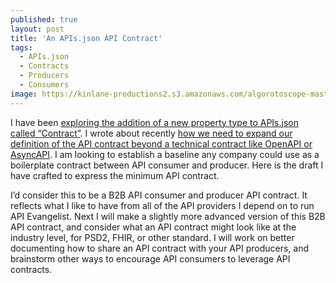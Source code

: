 ```yaml
---
published: true
layout: post
title: 'An APIs.json API Contract'
tags:
  - APIs.json
  - Contracts
  - Producers
  - Consumers
image: https://kinlane-productions2.s3.amazonaws.com/algorotoscope-master/john-wayne-the-searchers-western-union-telegraph-and-cable.jpeg
---
```

I have been [exploring the addition of a new property type to APIs.json called “Contract”](https://apisjson.org/2024/07/07/considering-some-new-apis-json-types/). I wrote about recently [how we need to expand our definition of the API contract beyond a technical contract like OpenAPI or AsyncAPI](https://apievangelist.com/2024/07/06/expanding-the-definition-of-our-api-contracts/). I am looking to establish a baseline any company could use as a boilerplate contract between API consumer and producer. Here is the draft I have crafted to express the minimum API contract.

<script src="https://gist.github.com/kinlane/9fe33d1639d6988d9180cadad8c15b98.js"></script>

I’d consider this to be a B2B API consumer and producer API contract. It reflects what I like to have from all of the API providers I depend on to run API Evangelist. Next I will make a slightly more advanced version of this B2B API contract, and consider what an API contract might look like at the industry level, for PSD2, FHIR, or other standard. I will work on better documenting how to share an API contract with your API producers, and brainstorm other ways to encourage API consumers to leverage API contracts. 